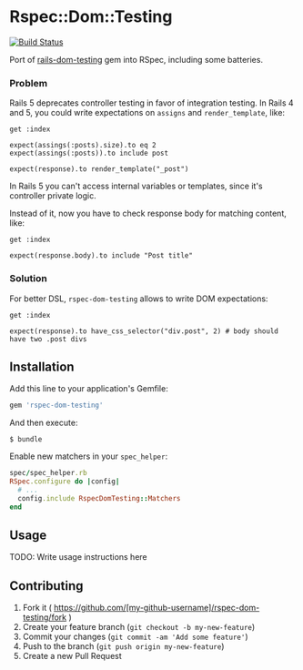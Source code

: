 # Rspec::Dom::Testing

[![Build Status](https://travis-ci.org/kirs/rspec-dom-testing.svg)](https://travis-ci.org/kirs/rspec-dom-testing)

Port of [rails-dom-testing](https://github.com/rails/rails-dom-testing) gem into RSpec, including some batteries.

### Problem

Rails 5 deprecates controller testing in favor of integration testing.
In Rails 4 and 5, you could write expectations on `assigns` and `render_template`, like:

```
get :index

expect(assings(:posts).size).to eq 2
expect(assings(:posts)).to include post

expect(response).to render_template("_post")
```

In Rails 5 you can't access internal variables or templates, since it's controller private logic.

Instead of it, now you have to check response body for matching content, like:

```
get :index

expect(response.body).to include "Post title"
```

### Solution

For better DSL, `rspec-dom-testing` allows to write DOM expectations:

```
get :index

expect(response).to have_css_selector("div.post", 2) # body should have two .post divs
```

## Installation

Add this line to your application's Gemfile:

```ruby
gem 'rspec-dom-testing'
```

And then execute:

    $ bundle

Enable new matchers in your `spec_helper`:
```ruby
spec/spec_helper.rb
RSpec.configure do |config|
  # ...
  config.include RspecDomTesting::Matchers
end
```


## Usage

TODO: Write usage instructions here

## Contributing

1. Fork it ( https://github.com/[my-github-username]/rspec-dom-testing/fork )
2. Create your feature branch (`git checkout -b my-new-feature`)
3. Commit your changes (`git commit -am 'Add some feature'`)
4. Push to the branch (`git push origin my-new-feature`)
5. Create a new Pull Request
